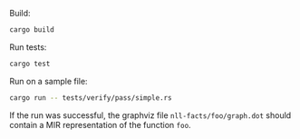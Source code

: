 Build:
```bash
cargo build
```

Run tests:
```bash
cargo test
```

Run on a sample file:
```bash
cargo run -- tests/verify/pass/simple.rs
```

If the run was successful, the graphviz file `nll-facts/foo/graph.dot`
should contain a MIR representation of the function `foo`.
